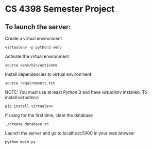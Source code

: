 # CS 4398 Semester Project

## To launch the server:
Create a virtual environment
```
virtualenv -p python3 venv
```
Activate the virtual environment
```
source venv/bin/activate
```
Install dependencies to virtual environment
```
source requirements.txt
```
NOTE: You must use at least Python 3 and have *virtualenv* installed. To install *virtualenv*:
```
pip install virtualenv
```
If using for the first time, clear the database
```
./create_database.sh
```

Launch the server and go to localhost:5000 in your web browser
```
python main.py
```
